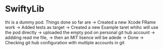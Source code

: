 # SwiftyLib
thi is a dummy pod. 
Things done so far are
-> Created a new Xcode FRame work 
-> Added tests as target 
-> Created a new Example taret whihc will use the pod directly
-> uploaded the empty pod on personal git hub account 
-> addding read me file, 
-> then an MIT lisence will be adede 
-> Done
-> Checking git hub configuration with mutliple accounts in git

